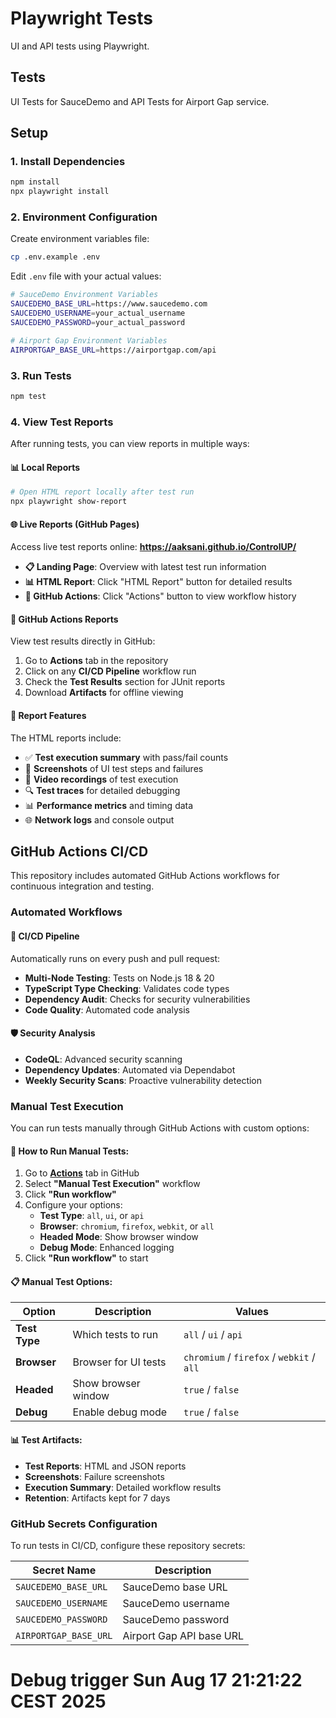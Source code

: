 # Playwright Tests

UI and API tests using Playwright.

## Tests

UI Tests for SauceDemo and API Tests for Airport Gap service.

## Setup

### 1. Install Dependencies
```bash
npm install
npx playwright install
```

### 2. Environment Configuration
Create environment variables file:
```bash
cp .env.example .env
```

Edit `.env` file with your actual values:
```bash
# SauceDemo Environment Variables
SAUCEDEMO_BASE_URL=https://www.saucedemo.com
SAUCEDEMO_USERNAME=your_actual_username
SAUCEDEMO_PASSWORD=your_actual_password

# Airport Gap Environment Variables
AIRPORTGAP_BASE_URL=https://airportgap.com/api
```

### 3. Run Tests
```bash
npm test
```

### 4. View Test Reports
After running tests, you can view reports in multiple ways:

#### 📊 Local Reports
```bash
# Open HTML report locally after test run
npx playwright show-report
```

#### 🌐 Live Reports (GitHub Pages)
Access live test reports online:
**https://aaksani.github.io/ControlUP/**

- **📋 Landing Page**: Overview with latest test run information
- **📊 HTML Report**: Click "HTML Report" button for detailed results
- **🔗 GitHub Actions**: Click "Actions" button to view workflow history

#### 📱 GitHub Actions Reports
View test results directly in GitHub:
1. Go to **Actions** tab in the repository
2. Click on any **CI/CD Pipeline** workflow run
3. Check the **Test Results** section for JUnit reports
4. Download **Artifacts** for offline viewing

#### 🎯 Report Features
The HTML reports include:
- ✅ **Test execution summary** with pass/fail counts
- 📸 **Screenshots** of UI test steps and failures
- 🎥 **Video recordings** of test execution
- 🔍 **Test traces** for detailed debugging
- 📊 **Performance metrics** and timing data
- 🌐 **Network logs** and console output

## GitHub Actions CI/CD

This repository includes automated GitHub Actions workflows for continuous integration and testing.

### Automated Workflows

#### 🔄 CI/CD Pipeline
Automatically runs on every push and pull request:
- **Multi-Node Testing**: Tests on Node.js 18 & 20
- **TypeScript Type Checking**: Validates code types
- **Dependency Audit**: Checks for security vulnerabilities
- **Code Quality**: Automated code analysis

#### 🛡️ Security Analysis
- **CodeQL**: Advanced security scanning
- **Dependency Updates**: Automated via Dependabot
- **Weekly Security Scans**: Proactive vulnerability detection

### Manual Test Execution

You can run tests manually through GitHub Actions with custom options:

#### 🎯 How to Run Manual Tests:
1. Go to [**Actions**](../../actions) tab in GitHub
2. Select **"Manual Test Execution"** workflow
3. Click **"Run workflow"**
4. Configure your options:
   - **Test Type**: `all`, `ui`, or `api`
   - **Browser**: `chromium`, `firefox`, `webkit`, or `all`
   - **Headed Mode**: Show browser window
   - **Debug Mode**: Enhanced logging
5. Click **"Run workflow"** to start

#### 📋 Manual Test Options:

| Option | Description | Values |
|--------|-------------|---------|
| **Test Type** | Which tests to run | `all` / `ui` / `api` |
| **Browser** | Browser for UI tests | `chromium` / `firefox` / `webkit` / `all` |
| **Headed** | Show browser window | `true` / `false` |
| **Debug** | Enable debug mode | `true` / `false` |

#### 📊 Test Artifacts:
- **Test Reports**: HTML and JSON reports
- **Screenshots**: Failure screenshots
- **Execution Summary**: Detailed workflow results
- **Retention**: Artifacts kept for 7 days

### GitHub Secrets Configuration

To run tests in CI/CD, configure these repository secrets:

| Secret Name | Description |
|-------------|-------------|
| `SAUCEDEMO_BASE_URL` | SauceDemo base URL |
| `SAUCEDEMO_USERNAME` | SauceDemo username |
| `SAUCEDEMO_PASSWORD` | SauceDemo password |
| `AIRPORTGAP_BASE_URL` | Airport Gap API base URL |# Test trigger
# Debug trigger Sun Aug 17 21:21:22 CEST 2025
